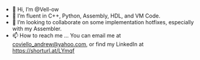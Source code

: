 - 👋 Hi, I’m @Vell-ow
- 🌱 I’m fluent in C++, Python, Assembly, HDL, and VM Code.
- 💞️ I’m looking to collaborate on some implementation hotfixes, especially with my Assembler.
- 📫 How to reach me ... You can email me at coviello_andrew@yahoo.com, or find my LinkedIn at https://shorturl.at/LYmqf

<!---
Vell-ow/Vell-ow is a ✨ special ✨ repository because its `README.md` (this file) appears on your GitHub profile.
You can click the Preview link to take a look at your changes.
--->
